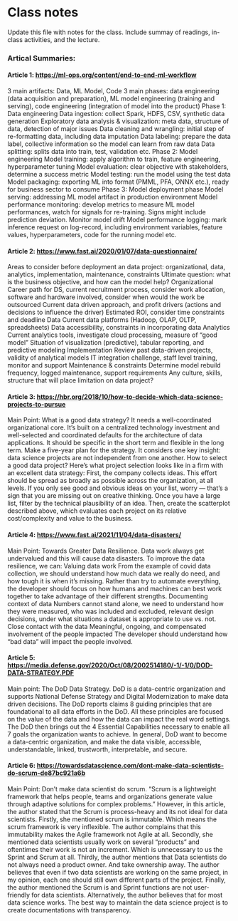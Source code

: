 # Class notes
Update this file with notes for the class. Include summay of readings, in-class activities, and the lecture.
### Artical Summaries: 
#### Article 1: https://ml-ops.org/content/end-to-end-ml-workflow

3 main artifacts: Data, ML Model, Code
3 main phases: data engineering (data acquisition and preparation), ML model engineering (training and serving), code engineering (integration of model into the product)
Phase 1: Data engineering 
Data ingestion: collect Spark, HDFS, CSV, synthetic data generation
Exploratory data analysis & visualization: meta data, structure of data, detection of major issues
Data cleaning and wrangling: initial step of re-formatting data, including data imputation
Data labeling: prepare the data label, collective information so the model can learn from raw data
Data splitting: splits data into train, test, validation etc. 
Phase 2: Model engineering
Model training: apply algorithm to train, feature engineering, hyperparameter tuning
Model evaluation: clear objective with stakeholders, determine a success metric
Model testing: run the model using the test data
Model packaging: exporting ML into format (PMML, PFA, ONNX etc.), ready for business sector to consume
Phase 3: Model deployment phase
Model serving: addressing ML model artifact in production environment
Model performance monitoring: develop metrics to measure ML model performances, watch for signals for re-training. Signs might include prediction deviation. Monitor model drift
Model performance logging: mark inference request on log-record, including environment variables, feature values, hyperparameters, code for the running model etc.

#### Article 2: https://www.fast.ai/2020/01/07/data-questionnaire/

Areas to consider before deployment an data project: organizational, data, analytics, implementation, maintenance, constraints
Ultimate question: what is the business objective, and how can the model help?
Organizational
Career path for DS, current recruitment process, consider work allocation, software and hardware involved, consider when would the work be outsourced
Current data driven approach, and profit drivers (actions and decisions to influence the driver)
Estimated ROI, consider time constraints and deadline
Data
Current data platforms (Hadoop, OLAP, OLTP, spreadsheets)
Data accessibility, constraints in incorporating data
Analytics
Current analytics tools, investigate cloud processing, measure of “good model”
Situation of visualization (predictive), tabular reporting, and predictive modeling
Implementation
Review past data-driven projects, validity of analytical models
IT integration challenge, staff  level training, monitor and support
Maintenance & constraints
Determine model rebuild frequency, logged maintenance, support requirements
Any culture, skills, structure that will place limitation on data project?

#### Article 3: https://hbr.org/2018/10/how-to-decide-which-data-science-projects-to-pursue
Main Point: What is a good data strategy?
It needs a well-coordinated organizational core. It’s built on a centralized technology investment and well-selected and coordinated defaults for the architecture of data applications. 
It should be specific in the short term and flexible in the long term. Make a five-year plan for the strategy. 
It considers one key insight: data science projects are not independent from one another. 
How to select a good data project? 
Here’s what project selection looks like in a firm with an excellent data strategy: First, the company collects ideas. This effort should be spread as broadly as possible across the organization, at all levels. If you only see good and obvious ideas on your list, worry — that’s a sign that you are missing out on creative thinking. Once you have a large list, filter by the technical plausibility of an idea. Then, create the scatterplot described above, which evaluates each project on its relative cost/complexity and value to the business.


#### Article 4: https://www.fast.ai/2021/11/04/data-disasters/
Main Point: Towards Greater Data Resilience. 
Data work always get undervalued and this will cause data disasters. 
To improve the data resilience, we can: 
Valuing data work 
From the example of covid data collection, we should understand how much data we really do need, and how tough it is when it’s missing. Rather than try to automate everything, the developer should focus on how humans and machines can best work together to take advantage of their different strengths. 
Documenting context of data 
Numbers cannot stand alone, we need to understand how they were measured, who was included and excluded, relevant design decisions, under what situations a dataset is appropriate to use vs. not. 
Close contact with the data 
Meaningful, ongoing, and compensated involvement of the people impacted
The developer should understand how “bad data” will impact the people involved. 

#### Article 5: https://media.defense.gov/2020/Oct/08/2002514180/-1/-1/0/DOD-DATA-STRATEGY.PDF 

Main point: The DoD Data Strategy. 
DoD is a data-centric organization and supports National Defense Strategy and Digital Modernization to make data driven decisions. 
The DoD reports claims 8 guiding principles that are foundational to all data efforts in the DoD. All these principles are focused on the value of the data and how the data can impact the real word settings. The DoD then brings out the 4 Essential Capabilities necessary to enable all 7 goals the organization wants to achieve. 
In general, DoD want to become a data-centric organization, and make the data visible, accessible, understandable, linked, trustworth, interpretable, and secure. 

#### Article 6: https://towardsdatascience.com/dont-make-data-scientists-do-scrum-de87bc921a6b
Main Point: Don’t make data scientist do scrum. 
“Scrum is a lightweight framework that helps people, teams and organizations generate value through adaptive solutions for complex problems.” 
However, in this article, the author stated that the Scrum is process-heavy and its not ideal for data scientists. 
Firstly, she mentioned scrum is immutable. Which means the scrum framework is very inflexible. The author complains that this immutability makes the Agile framework not Agile at all. 
Secondly, she mentioned data scientists usually work on several “products” and oftentimes their work is not an increment. Which is unnecessary to us the Sprint and Scrum at all. 
Thirdly, the author mentions that Data scientists do not always need a product owner. And take ownership away. The author believes that even if two data scientists are working on the same project, in my opinion, each one should still own different parts of the project. 
Finally, the author mentioned the Scrum is and Sprint functions are not user-friendly for data scientists. 
Alternatively, the author believes that for most data science works. The best way to maintain the data science project is to create documentations with transparency. 
